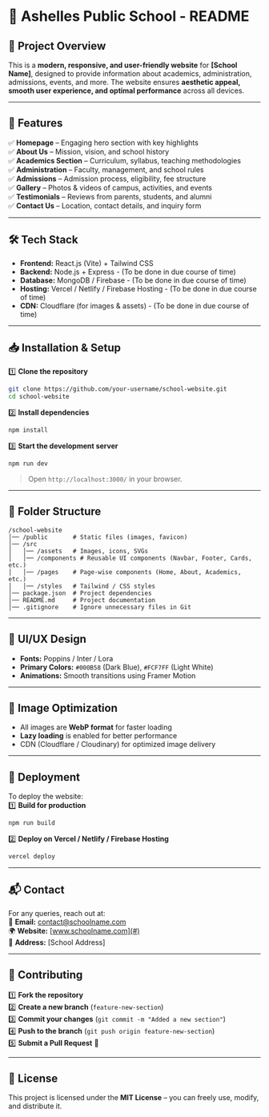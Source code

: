 # **🏫 Ashelles Public School - README**

## **📌 Project Overview**
This is a **modern, responsive, and user-friendly website** for **[School Name]**, designed to provide information about academics, administration, admissions, events, and more. The website ensures **aesthetic appeal, smooth user experience, and optimal performance** across all devices.

---

## **🚀 Features**
✅ **Homepage** – Engaging hero section with key highlights  
✅ **About Us** – Mission, vision, and school history  
✅ **Academics Section** – Curriculum, syllabus, teaching methodologies  
✅ **Administration** – Faculty, management, and school rules  
✅ **Admissions** – Admission process, eligibility, fee structure  
✅ **Gallery** – Photos & videos of campus, activities, and events  
✅ **Testimonials** – Reviews from parents, students, and alumni  
✅ **Contact Us** – Location, contact details, and inquiry form  

---

## **🛠️ Tech Stack**
- **Frontend:** React.js (Vite) + Tailwind CSS  
- **Backend:** Node.js + Express - (To be done in due course of time)   
- **Database:** MongoDB / Firebase - (To be done in due course of time)   
- **Hosting:** Vercel / Netlify / Firebase Hosting - (To be done in due course of time)  
- **CDN:** Cloudflare (for images & assets) - (To be done in due course of time)  

---

## **📥 Installation & Setup**
1️⃣ **Clone the repository**  
```sh
git clone https://github.com/your-username/school-website.git
cd school-website
```

2️⃣ **Install dependencies**  
```sh
npm install
```

3️⃣ **Start the development server**  
```sh
npm run dev
```
> Open `http://localhost:3000/` in your browser.

---

## **📂 Folder Structure**
```
/school-website
│── /public       # Static files (images, favicon)
│── /src
│   │── /assets   # Images, icons, SVGs
│   │── /components # Reusable UI components (Navbar, Footer, Cards, etc.)
│   │── /pages    # Page-wise components (Home, About, Academics, etc.)
│   │── /styles   # Tailwind / CSS styles
│── package.json  # Project dependencies
│── README.md     # Project documentation
│── .gitignore    # Ignore unnecessary files in Git
```

---

## **🎨 UI/UX Design**
- **Fonts:** Poppins / Inter / Lora  
- **Primary Colors:** `#000B58` (Dark Blue), `#FCF7FF` (Light White)  
- **Animations:** Smooth transitions using Framer Motion  

---

## **📸 Image Optimization**
- All images are **WebP format** for faster loading  
- **Lazy loading** is enabled for better performance  
- CDN (Cloudflare / Cloudinary) for optimized image delivery  

---

## **📌 Deployment**
To deploy the website:  
1️⃣ **Build for production**  
```sh
npm run build
```
2️⃣ **Deploy on Vercel / Netlify / Firebase Hosting**  
```sh
vercel deploy
```

---

## **📬 Contact**
For any queries, reach out at:  
📧 **Email:** contact@schoolname.com  
🌍 **Website:** [www.schoolname.com](#)  
📍 **Address:** [School Address]  

---

## **🤝 Contributing**
1️⃣ **Fork the repository**  
2️⃣ **Create a new branch** (`feature-new-section`)  
3️⃣ **Commit your changes** (`git commit -m "Added a new section"`)  
4️⃣ **Push to the branch** (`git push origin feature-new-section`)  
5️⃣ **Submit a Pull Request** 🎉  

---

## **📜 License**
This project is licensed under the **MIT License** – you can freely use, modify, and distribute it.